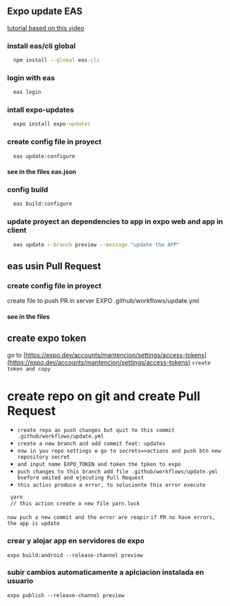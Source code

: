 ## Expo update EAS
[tutorial based on this video](https://www.youtube.com/watch?v=2ICOVstF6rU&t=14s)

### install eas/cli global 
```cmd
  npm install --global eas-cli
```

### login with eas
```cmd
  eas login
```

### intall expo-updates
```cmd
  expo install expo-updates
```

### create config file in proyect
```cmd
  eas update:configure
```
#### see in the files eas.json

### config build
```cmd
  eas build:configure
```

### update proyect an dependencies to app in expo web and app in client
```cmd
  eas update --branch preview --message "update the APP"
```

## eas usin Pull Request
### create config file in proyect
create file to push PR in server EXPO
.github/workflows/update.yml 
#### see in the files

## create expo token
go to [https://expo.dev/accounts/mantencion/settings/access-tokens](https://expo.dev/accounts/mantencion/settings/access-tokens)
`create token and copy`

# create repo on git and create Pull Request
- `create repo an push changes but quit to this commit .github/workflows/update.yml`
- `create a new branch and add commit feat: updates`
- `now in you repo settings ⚙ go to secrets=>actions and push btn new repository secret`
- `and input name EXPO_TOKEN and token the tpken to expo`
- `puch changes to this branch add file .github/workflows/update.yml bvefore omited and ejecuting Pull Request`
- `this actios produce a error, to solucionte this error execute`
```cmd
 yarn
 // this action create a new file yarn.lock
```
`now puch a new commit and the error are reapir`
`if PR no have errors, the app is update`




### crear y alojar app en servidores de expo
```
expo build:android --release-channel preview
```
### subir cambios automaticamente a aplciacion instalada en usuario
```
expo publish --release-channel preview   
```